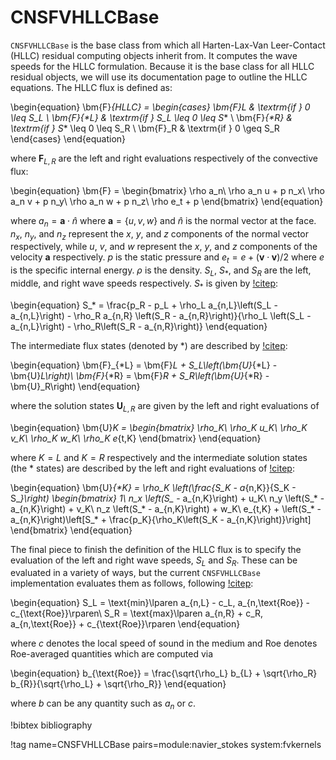 # CNSFVHLLCBase

`CNSFVHLLCBase` is the base class from which all Harten-Lax-Van Leer-Contact
(HLLC) residual computing objects inherit from. It computes the wave speeds for
the HLLC formulation. Because it is the base class for all HLLC residual
objects, we will use its documentation page to outline the HLLC equations. The
HLLC flux is defined as:

\begin{equation}
\bm{F}_{HLLC} =
\begin{cases}
\bm{F}_L & \textrm{if } 0 \leq S_L \\
\bm{F}_{*L} & \textrm{if } S_L \leq 0 \leq S_* \\
\bm{F}_{*R} & \textrm{if } S_* \leq 0 \leq S_R \\
\bm{F}_R & \textrm{if } 0 \geq S_R
\end{cases}
\end{equation}

where $\bm{F}_{L,R}$ are the left and right evaluations respectively of the
convective flux:

\begin{equation}
\bm{F} =
\begin{bmatrix}
\rho a_n\\
\rho a_n u + p n_x\\
\rho a_n v + p n_y\\
\rho a_n w + p n_z\\
\rho e_t + p
\end{bmatrix}
\end{equation}

where $a_n = \bm{a}\cdot\hat{n}$ where $\bm{a} = \lbrace u, v, w\rbrace$ and
$\hat{n}$ is the normal vector at the face. $n_x$, $n_y$, and $n_z$ represent
the $x$, $y$, and $z$ components of the normal vector respectively, while $u$,
$v$, and $w$ represent the $x$, $y$, and $z$ components of the velocity $\bm{a}$
respectively. $p$ is the static pressure and $e_t = e +
\lparen\bm{v}\cdot\bm{v}\rparen/2$ where $e$ is the specific internal
energy. $\rho$ is the density. $S_L$, $S_*$, and $S_R$ are the left, middle, and
right wave speeds respectively. $S_*$ is given by [!citep](toro2009riemann):

\begin{equation}
S_* = \frac{p_R - p_L + \rho_L a_{n,L}\left(S_L - a_{n,L}\right) - \rho_R a_{n,R}
\left(S_R - a_{n,R}\right)}{\rho_L \left(S_L - a_{n,L}\right) -
\rho_R\left(S_R - a_{n,R}\right)}
\end{equation}

The intermediate flux states (denoted by *) are described by [!citep](toro2009riemann):

\begin{equation}
\bm{F}_{*L} = \bm{F}_L + S_L\left(\bm{U}_{*L} - \bm{U}_L\right)\\
\bm{F}_{*R} = \bm{F}_R + S_R\left(\bm{U}_{*R} - \bm{U}_R\right)
\end{equation}

where the solution states $\bm{U}_{L,R}$ are given by the left and right
evaluations of

\begin{equation}
\bm{U}_K =
\begin{bmatrix}
\rho_K\\
\rho_K u_K\\
\rho_K v_K\\
\rho_K w_K\\
\rho_K e_{t,K}
\end{bmatrix}
\end{equation}

where $K=L$ and $K=R$ respectively and the intermediate solution states (the * states) are described by the left
and right evaluations of [!citep](toro2009riemann):

\begin{equation}
\bm{U}_{*K} = \rho_K \left(\frac{S_K - a_{n,K}}{S_K - S_*}\right)
\begin{bmatrix}
1\\
n_x \left(S_* - a_{n,K}\right) + u_K\\
n_y \left(S_* - a_{n,K}\right) + v_K\\
n_z \left(S_* - a_{n,K}\right) + w_K\\
e_{t,K} + \left(S_* -
a_{n,K}\right)\left[S_* + \frac{p_K}{\rho_K\left(S_K - a_{n,K}\right)}\right]
\end{bmatrix}
\end{equation}

The final piece to finish the definition of the HLLC flux is to specify the
evaluation of the left and right wave speeds, $S_L$ and $S_R$. These can be
evaluated in a variety of ways, but the current `CNSFVHLLCBase` implementation
evaluates them as follows, following [!citep](batten1997average):

\begin{equation}
S_L = \text{min}\lparen a_{n,L} - c_L, a_{n,\text{Roe}} - c_{\text{Roe}}\rparen\\
S_R = \text{max}\lparen a_{n,R} + c_R, a_{n,\text{Roe}} + c_{\text{Roe}}\rparen
\end{equation}

where $c$ denotes the local speed of sound in the medium and $\text{Roe}$
denotes Roe-averaged quantities which are computed via

\begin{equation}
b_{\text{Roe}} = \frac{\sqrt{\rho_L} b_{L} + \sqrt{\rho_R}
b_{R}}{\sqrt{\rho_L} + \sqrt{\rho_R}}
\end{equation}

where $b$ can be any quantity such as $a_n$ or $c$.

!bibtex bibliography

!tag name=CNSFVHLLCBase pairs=module:navier_stokes system:fvkernels
